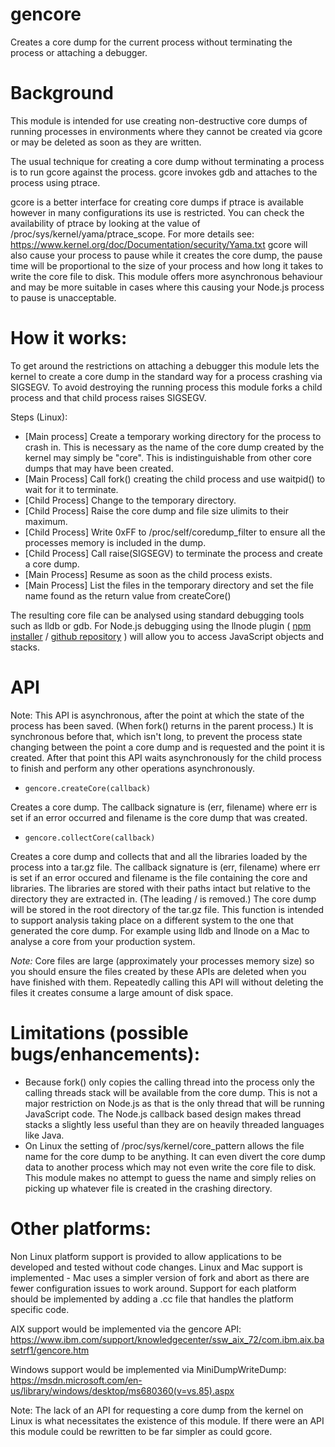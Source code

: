 # gencore

Creates a core dump for the current process without terminating the process or attaching a debugger.

# Background

This module is intended for use creating non-destructive core dumps of running processes in environments where they cannot be created via gcore or may be deleted as soon as they are written.

The usual technique for creating a core dump without terminating a process is to run gcore against the process. gcore invokes gdb and attaches to the process using ptrace.

gcore is a better interface for creating core dumps if ptrace is available however in many configurations its use is restricted. You can check the availability of ptrace by looking at the value of /proc/sys/kernel/yama/ptrace_scope. For more details see: https://www.kernel.org/doc/Documentation/security/Yama.txt
gcore will also cause your process to pause while it creates the core dump, the pause time will be proportional to the size of your process and how long it takes to write the core file to disk. This module offers more asynchronous behaviour and may be more suitable in cases where this causing your Node.js process to pause is unacceptable.

# How it works:

To get around the restrictions on attaching a debugger this module lets the kernel to create a core dump in the standard way for a process crashing via SIGSEGV. To avoid destroying the running process this module forks a child process and that child process raises SIGSEGV.

Steps (Linux):
- [Main process] Create a temporary working directory for the process to crash in. This is necessary as the name of the core dump created by the kernel may simply be "core". This is indistinguishable from other core dumps that may have been created.
- [Main Process] Call fork() creating the child process and use waitpid() to wait for it to terminate.
- [Child Process] Change to the temporary directory.
- [Child Process] Raise the core dump and file size ulimits to their maximum.
- [Child Process] Write 0xFF to /proc/self/coredump_filter to ensure all the processes memory is included in the dump.
- [Child Process] Call raise(SIGSEGV) to terminate the process and create a core dump.
- [Main Process] Resume as soon as the child process exists.
- [Main Process] List the files in the temporary directory and set the file name found as the return value from createCore()

The resulting core file can be analysed using standard debugging tools such as lldb or gdb. For Node.js debugging using the llnode plugin ( [npm installer](https://www.npmjs.com/package/llnode) / [github repository](https://github.com/nodejs/llnode) ) will allow you to access JavaScript objects and stacks.

# API

Note: This API is asynchronous, after the point at which the state of the process has been saved. (When fork() returns in the parent process.) It is synchronous before that, which isn't long, to prevent the process state changing between the point a core dump and is requested and the point it is created. After that point this API waits asynchronously for the child process to finish and perform any other operations asynchronously.

- `gencore.createCore(callback)`

Creates a core dump. The callback signature is (err, filename) where err is set if an error occurred and filename is the core dump that was created.

- `gencore.collectCore(callback)`

Creates a core dump and collects that and all the libraries loaded by the process into a tar.gz file. The callback signature is (err, filename) where err is set if an error occured and filename is the file containing the core and libraries.
The libraries are stored with their paths intact but relative to the directory they are extracted in. (The leading / is removed.) The core dump will be stored in the root directory of the tar.gz file.
This function is intended to support analysis taking place on a different system to the one that generated the core dump. For example using lldb and llnode on a Mac to analyse a core from your production system.

*Note:* Core files are large (approximately your processes memory size) so you should ensure the files created by these APIs are deleted when you have finished with them. Repeatedly calling this API will without deleting the files it creates consume a large amount of disk space.

# Limitations (possible bugs/enhancements):
- Because fork() only copies the calling thread into the process only the calling threads stack will be available from the core dump. This is not a major restriction on Node.js as that is the only thread that will be running JavaScript code. The Node.js callback based design makes thread stacks a slightly less useful than they are on heavily threaded languages like Java.
- On Linux the setting of /proc/sys/kernel/core_pattern allows the file name for the core dump to be anything. It can even divert the core dump data to another process which may not even write the core file to disk. This module makes no attempt to guess the name and simply relies on picking up whatever file is created in the crashing directory.


# Other platforms:

Non Linux platform support is provided to allow applications to be developed and tested without code changes.
Linux and Mac support is implemented - Mac uses a simpler version of fork and abort as there are fewer configuration issues to work around.
Support for each platform should be implemented by adding a <platform>.cc file that handles the platform specific code.

AIX support would be implemented via the gencore API: https://www.ibm.com/support/knowledgecenter/ssw_aix_72/com.ibm.aix.basetrf1/gencore.htm

Windows support would be implemented via MiniDumpWriteDump:
https://msdn.microsoft.com/en-us/library/windows/desktop/ms680360(v=vs.85).aspx

Note: The lack of an API for requesting a core dump from the kernel on Linux is what necessitates the existence of this module. If there were an API this module could be rewritten to be far simpler as could gcore.
